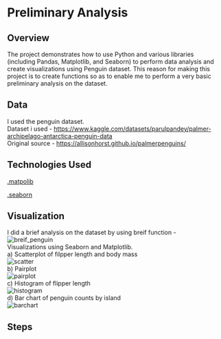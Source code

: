 # Preliminary Analysis
## Overview
The project demonstrates how to use Python and various libraries (including Pandas, Matplotlib, and Seaborn) to perform data analysis and create visualizations using Penguin dataset. This reason for making this project is to create functions so as to enable me to perform a very basic preliminary analysis on the dataset.
## Data
I used the penguin dataset.  
Dataset i used - https://www.kaggle.com/datasets/parulpandey/palmer-archipelago-antarctica-penguin-data  
Original source - https://allisonhorst.github.io/palmerpenguins/
## Technologies Used
[.matpolib](https://matplotlib.org/)  

[.seaborn](https://seaborn.pydata.org/)
## Visualization
I did a brief analysis on the dataset by using breif function -
![breif_penguin](https://user-images.githubusercontent.com/78250442/231426545-0ab6391a-4a40-4c43-8e95-f225df23a23f.jpg)  
Visualizations using Seaborn and Matplotlib.  
a) Scatterplot of filpper length and body mass  
![scatter](https://user-images.githubusercontent.com/78250442/231428644-2141d22f-673f-425e-84dc-aa9764e71588.jpg)  
b) Pairplot  
![pairplot](https://user-images.githubusercontent.com/78250442/231428713-166b2840-8a37-417e-81f2-3a1c40047aa2.jpg)  
c) Histogram of flipper length  
![histogram](https://user-images.githubusercontent.com/78250442/231429296-2c692675-8431-4a05-94d7-669eb3d236e6.jpg)  
d) Bar chart of penguin counts by island  
![barchart](https://user-images.githubusercontent.com/78250442/231429471-9907ffe6-8c62-4fa3-b81d-a3c21d6ab7ff.jpg)

## Steps
